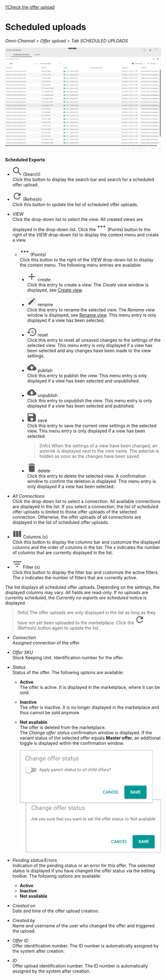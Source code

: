 [!!Check the offer upload](../Operation/03_CheckOfferUpload.md#check-the-scheduled-offer-uploads)

# Scheduled uploads

*Omni-Channel > Offer upload > Tab SCHEDULED UPLOADS*

![Scheduled uploads](../../Assets/Screenshots/Channels/OfferUpload/ScheduledUploads/ScheduledUploads.png "[Scheduled uploads]")

[comment]: <> (screenshot anpassen/anonymisieren?)

**Scheduled Exports**

- ![Search](../../Assets/Icons/Search.png "[Search]") (Search)   
    Click this button to display the search bar and search for a scheduled offer upload.

- ![Refresh](../../Assets/Icons/Refresh01.png "[Refresh]") (Refresh)   
    Click this button to update the list of scheduled offer uploads.

- *VIEW*   
    Click the drop-down list to select the view. All created views are displayed in the drop-down list. Click the ![Points](../../Assets/Icons/Points01.png "[Points]") (Points) button to the right of the *VIEW* drop-down list to display the context menu and create a view.   

    - ![Points](../../Assets/Icons/Points01.png "[Points]") (Points)      
        Click this button to the right of the *VIEW* drop-down list to display the context menu. The following menu entries are available:

        - ![Create](../../Assets/Icons/Plus06.png "[Create]") create  
            Click this entry to create a view. The *Create view* window is displayed, see [Create view](#create-view).

        - ![Rename](../../Assets/Icons/Edit02.png "[Rename]") rename  
            Click this entry to rename the selected view. The *Rename view* window is displayed, see [Rename view](#rename-view). This menu entry is only displayed if a view has been selected.

        - ![Reset](../../Assets/Icons/Reset.png "[Reset]") reset  
            Click this entry to reset all unsaved changes to the settings of the selected view. This menu entry is only displayed if a view has been selected and any changes have been made to the view settings.

        - ![Publish](../../Assets/Icons/Publish.png "[Publish]") publish  
            Click this entry to publish the view. This menu entry is only displayed if a view has been selected and unpublished.

        - ![Unpublish](../../Assets/Icons/Unpublish.png "[Unpublish]") unpublish  
            Click this entry to unpublish the view. This menu entry is only displayed if a view has been selected and published.

        - ![Save](../../Assets/Icons/Save.png "[Save]") save  
            Click this entry to save the current view settings in the selected view. This menu entry is only displayed if a view has been selected.

            > [Info] When the settings of a view have been changed, an asterisk is displayed next to the view name. The asterisk is hidden as soon as the changes have been saved.

        - ![Delete](../../Assets/Icons/Trash01.png "[Delete]") delete  
            Click this entry to delete the selected view. A confirmation window to confirm the deletion is displayed. This menu entry is only displayed if a view has been selected.


- *All Connections*    
    Click the drop-down list to select a connection. All available connections are displayed in the list. If you select a connection, the list of scheduled offer uploads is limited to those offer uploads of the selected connection. Otherwise, the offer uploads of all connections are displayed in the list of scheduled offer uploads.

- ![Columns](../../Assets/Icons/Columns.png "[Columns]") Columns (x)   
    Click this button to display the columns bar and customize the displayed columns and the order of columns in the list. The *x* indicates the number of columns that are currently displayed in the list.

- ![Filter](../../Assets/Icons/Filter.png "[Filter]") Filter (x)   
    Click this button to display the filter bar and customize the active filters. The *x* indicates the number of filters that are currently active.

The list displays all scheduled offer uploads. Depending on the settings, the displayed columns may vary. All fields are read-only. If no uploads are currently scheduled, the *Currently no exports are scheduled* notice is displayed.

> [Info] The offer uploads are only displayed in the list as long as they have not yet been uploaded to the marketplace. Click the ![Refresh](../../Assets/Icons/Refresh01.png "[Refresh]") (Refresh) button again to update the list. 

- *Connection*   
    Assigned connection of the offer.

- *Offer SKU*   
    Stock Keeping Unit. Identification number for the offer.

- *Status*  
    Status of the offer. The following options are available:  
    - **Active**   
        The offer is active. It is displayed in the marketplace, where it can be sold.   
    - **Inactive**   
        The offer is inactive. It is no longer displayed in the marketplace and thus cannot be sold anymore.   
    - **Not available**   
        The offer is deleted from the marketplace.   
        The *Change offer status* confirmation window is displayed. If the variant status of the selected offer equals **Master offer**, an additional toggle is displayed within the confirmation window.   

        ![Change offer status](../../Assets/Screenshots/Channels/Offers/Offers/ChangeOfferStatus.png "[Change offer status]")

- *Pending status/Errors*  
    Indication of the pending status or an error for this offer. The selected status is displayed if you have changed the offer status via the editing toolbar. The following options are available:
    - **Active**	  
    - **Inactive**   	 
    - **Not available**  

[comment]: <> (when is an error displayed here? what is displayed? The Error code or message?)

- *Created on*  
    Date and time of the offer upload creation.

- *Created by*  
    Name and username of the user who changed the offer and triggered the upload.

- *Offer ID*   
    Offer identification number. The ID number is automatically assigned by the system after creation.

- *ID*  
    Offer upload identification number. The ID number is automatically assigned by the system after creation.

[comment]: <> (Unterschied ID und Offer ID?)
